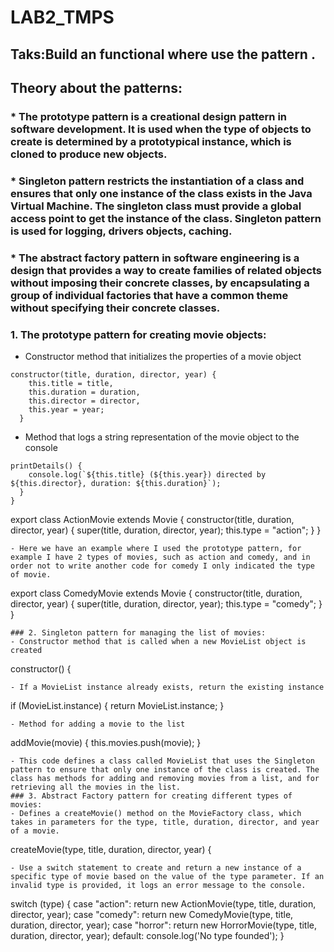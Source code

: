 # LAB2_TMPS
## Taks:Build an functional where use the pattern .
## Theory about the patterns:
### * The prototype pattern is a creational design pattern in software development. It is used when the type of objects to create is determined by a prototypical instance, which is cloned to produce new objects.
### * Singleton pattern restricts the instantiation of a class and ensures that only one instance of the class exists in the Java Virtual Machine. The singleton class must provide a global access point to get the instance of the class. Singleton pattern is used for logging, drivers objects, caching.
### * The abstract factory pattern in software engineering is a design that provides a way to create families of related objects without imposing their concrete classes, by encapsulating a group of individual factories that have a common theme without specifying their concrete classes.
### 1. The prototype pattern for creating movie objects:
- Constructor method that initializes the properties of a movie object
```
constructor(title, duration, director, year) {
    this.title = title,
    this.duration = duration,
    this.director = director,
    this.year = year;
  }
```
- Method that logs a string representation of the movie object to the console
```
printDetails() {
    console.log(`${this.title} (${this.year}) directed by ${this.director}, duration: ${this.duration}`);
  }
}
```
export class ActionMovie extends Movie {
    constructor(title, duration, director, year) {
        super(title, duration, director, year);
        this.type = "action";
    }
}
```
- Here we have an example where I used the prototype pattern, for example I have 2 types of movies, such as action and comedy, and in order not to write another code for comedy I only indicated the type of movie.
```
export class ComedyMovie extends Movie {
    constructor(title, duration, director, year) {
        super(title, duration, director, year);
        this.type = "comedy";
    }
}
```
### 2. Singleton pattern for managing the list of movies:
- Constructor method that is called when a new MovieList object is created
```
constructor() {
```
- If a MovieList instance already exists, return the existing instance
```
if (MovieList.instance) {
            return MovieList.instance;
        }
```
- Method for adding a movie to the list
```
 addMovie(movie) {
        this.movies.push(movie);
    }
```
- This code defines a class called MovieList that uses the Singleton pattern to ensure that only one instance of the class is created. The class has methods for adding and removing movies from a list, and for retrieving all the movies in the list.
### 3. Abstract Factory pattern for creating different types of movies:
- Defines a createMovie() method on the MovieFactory class, which takes in parameters for the type, title, duration, director, and year of a movie.
```
createMovie(type, title, duration, director, year) {
```
- Use a switch statement to create and return a new instance of a specific type of movie based on the value of the type parameter. If an invalid type is provided, it logs an error message to the console.
```
switch (type) {
  case "action":
    return new ActionMovie(type, title, duration, director, year);
  case "comedy":
    return new ComedyMovie(type, title, duration, director, year);
  case "horror":
    return new HorrorMovie(type, title, duration, director, year);
  default:
    console.log('No type founded');
}
```



